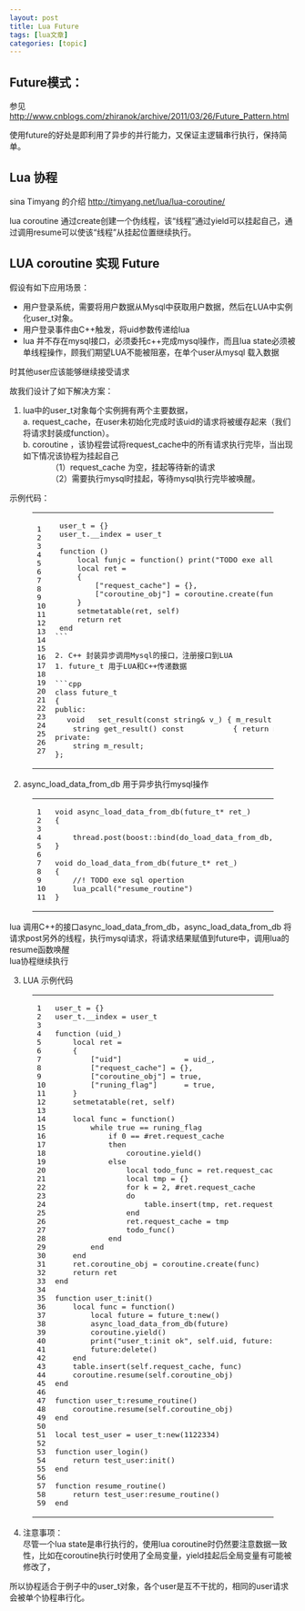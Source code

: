 ```yaml
---
layout: post
title: Lua Future 
tags: [lua文章]
categories: [topic]
---
```

<h2 id="Future模式："><a href="#Future模式：" class="headerlink" title="Future模式："></a>Future模式：</h2><p>参见<a href="http://www.cnblogs.com/zhiranok/archive/2011/03/26/Future_Pattern.html" target="_blank" rel="noopener noreferrer">http://www.cnblogs.com/zhiranok/archive/2011/03/26/Future_Pattern.html</a></p>
<p>使用future的好处是即利用了异步的并行能力，又保证主逻辑串行执行，保持简单。</p>
<h2 id="Lua-协程"><a href="#Lua-协程" class="headerlink" title="Lua 协程"></a>Lua 协程</h2><p>sina Timyang 的介绍 <a href="http://timyang.net/lua/lua-coroutine/" target="_blank" rel="noopener noreferrer">http://timyang.net/lua/lua-coroutine/</a></p>
<p>lua coroutine 通过create创建一个伪线程，该“线程”通过yield可以挂起自己，通过调用resume可以使该“线程”从挂起位置继续执行。</p>
<h2 id="LUA-coroutine-实现-Future"><a href="#LUA-coroutine-实现-Future" class="headerlink" title="LUA coroutine 实现 Future"></a>LUA coroutine 实现 Future</h2><p>假设有如下应用场景：</p>
<ul>
<li>用户登录系统，需要将用户数据从Mysql中获取用户数据，然后在LUA中实例化user_t对象。</li>
<li>用户登录事件由C++触发，将uid参数传递给lua</li>
<li>lua 并不存在mysql接口，必须委托c++完成mysql操作，而且lua state必须被单线程操作，顾我们期望LUA不能被阻塞，在单个user从mysql 载入数据</li>
</ul>
<p>时其他user应该能够继续接受请求</p>
<p>故我们设计了如下解决方案：</p>
<ol>
<li>lua中的user_t对象每个实例拥有两个主要数据，<br/>a. request_cache，在user未初始化完成时该uid的请求将被缓存起来（我们将请求封装成function）。<br/>b. coroutine ，该协程尝试将request_cache中的所有请求执行完毕，当出现如下情况该协程为挂起自己<br/>　　　　（1）request_cache 为空，挂起等待新的请求<br/>　　　　（2）需要执行mysql时挂起，等待mysql执行完毕被唤醒。</li>
</ol>
<p>示例代码：</p>
<figure class="highlight lua"><table><tbody><tr><td class="gutter"><pre><span class="line">1</span><br/><span class="line">2</span><br/><span class="line">3</span><br/><span class="line">4</span><br/><span class="line">5</span><br/><span class="line">6</span><br/><span class="line">7</span><br/><span class="line">8</span><br/><span class="line">9</span><br/><span class="line">10</span><br/><span class="line">11</span><br/><span class="line">12</span><br/><span class="line">13</span><br/><span class="line">14</span><br/><span class="line">15</span><br/><span class="line">16</span><br/><span class="line">17</span><br/><span class="line">18</span><br/><span class="line">19</span><br/><span class="line">20</span><br/><span class="line">21</span><br/><span class="line">22</span><br/><span class="line">23</span><br/><span class="line">24</span><br/><span class="line">25</span><br/><span class="line">26</span><br/><span class="line">27</span><br/></pre></td><td class="code"><pre><span class="line"> user_t = {}</span><br/><span class="line"> user_t.<span class="built_in">__index</span> = user_t</span><br/><span class="line"> </span><br/><span class="line"> <span class="function"><span class="keyword">function</span> <span class="params">()</span></span></span><br/><span class="line">     <span class="keyword">local</span> funjc = <span class="function"><span class="keyword">function</span><span class="params">()</span></span> <span class="built_in">print</span>(<span class="string">&#34;TODO exe all request in request_cache&#34;</span>) <span class="keyword">end</span></span><br/><span class="line">     <span class="keyword">local</span> ret =</span><br/><span class="line">     {</span><br/><span class="line">         [<span class="string">&#34;request_cache&#34;</span>] = {},</span><br/><span class="line">         [<span class="string">&#34;coroutine_obj&#34;</span>] = coroutine.<span class="built_in">create</span>(funjc),</span><br/><span class="line">     }</span><br/><span class="line">     <span class="built_in">setmetatable</span>(ret, self)</span><br/><span class="line">     <span class="keyword">return</span> ret</span><br/><span class="line"> <span class="keyword">end</span></span><br/><span class="line">``` </span><br/><span class="line"></span><br/><span class="line"><span class="number">2.</span> C++ 封装异步调用Mysql的接口，注册接口到LUA</span><br/><span class="line"><span class="number">1.</span> future_t 用于LUA和C++传递数据</span><br/><span class="line"></span><br/><span class="line">```cpp</span><br/><span class="line">class future_t</span><br/><span class="line">{</span><br/><span class="line">public:</span><br/><span class="line">　 void   set_result(const <span class="built_in">string</span>&amp; v_) { m_result = v_;   }</span><br/><span class="line">    <span class="built_in">string</span> get_result() const           { <span class="keyword">return</span> m_result; }</span><br/><span class="line">private:</span><br/><span class="line">    <span class="built_in">string</span> m_result;</span><br/><span class="line">};</span><br/></pre></td></tr></tbody></table></figure>
<ol start="2">
<li>async_load_data_from_db 用于异步执行mysql操作</li>
</ol>
<figure class="highlight cpp"><table><tbody><tr><td class="gutter"><pre><span class="line">1</span><br/><span class="line">2</span><br/><span class="line">3</span><br/><span class="line">4</span><br/><span class="line">5</span><br/><span class="line">6</span><br/><span class="line">7</span><br/><span class="line">8</span><br/><span class="line">9</span><br/><span class="line">10</span><br/><span class="line">11</span><br/></pre></td><td class="code"><pre><span class="line"><span class="function"><span class="keyword">void</span> <span class="title">async_load_data_from_db</span><span class="params">(<span class="keyword">future_t</span>* ret_)</span></span></span><br/><span class="line"><span class="function"></span>{</span><br/><span class="line">    </span><br/><span class="line">    thread.post(boost::bind(do_load_data_from_db, ret_));    </span><br/><span class="line">}</span><br/><span class="line"></span><br/><span class="line"><span class="function"><span class="keyword">void</span> <span class="title">do_load_data_from_db</span><span class="params">(<span class="keyword">future_t</span>* ret_)</span></span></span><br/><span class="line"><span class="function"></span>{</span><br/><span class="line">    <span class="comment">//! TODO exe sql opertion</span></span><br/><span class="line">    lua_pcall(<span class="string">&#34;resume_routine&#34;</span>)</span><br/><span class="line">}</span><br/></pre></td></tr></tbody></table></figure>
<p>lua 调用C++的接口async_load_data_from_db，async_load_data_from_db 将请求post另外的线程，执行mysql请求，将请求结果赋值到future中，调用lua的resume函数唤醒<br/>lua协程继续执行</p>
<ol start="3">
<li>LUA 示例代码</li>
</ol>
<figure class="highlight lua"><table><tbody><tr><td class="gutter"><pre><span class="line">1</span><br/><span class="line">2</span><br/><span class="line">3</span><br/><span class="line">4</span><br/><span class="line">5</span><br/><span class="line">6</span><br/><span class="line">7</span><br/><span class="line">8</span><br/><span class="line">9</span><br/><span class="line">10</span><br/><span class="line">11</span><br/><span class="line">12</span><br/><span class="line">13</span><br/><span class="line">14</span><br/><span class="line">15</span><br/><span class="line">16</span><br/><span class="line">17</span><br/><span class="line">18</span><br/><span class="line">19</span><br/><span class="line">20</span><br/><span class="line">21</span><br/><span class="line">22</span><br/><span class="line">23</span><br/><span class="line">24</span><br/><span class="line">25</span><br/><span class="line">26</span><br/><span class="line">27</span><br/><span class="line">28</span><br/><span class="line">29</span><br/><span class="line">30</span><br/><span class="line">31</span><br/><span class="line">32</span><br/><span class="line">33</span><br/><span class="line">34</span><br/><span class="line">35</span><br/><span class="line">36</span><br/><span class="line">37</span><br/><span class="line">38</span><br/><span class="line">39</span><br/><span class="line">40</span><br/><span class="line">41</span><br/><span class="line">42</span><br/><span class="line">43</span><br/><span class="line">44</span><br/><span class="line">45</span><br/><span class="line">46</span><br/><span class="line">47</span><br/><span class="line">48</span><br/><span class="line">49</span><br/><span class="line">50</span><br/><span class="line">51</span><br/><span class="line">52</span><br/><span class="line">53</span><br/><span class="line">54</span><br/><span class="line">55</span><br/><span class="line">56</span><br/><span class="line">57</span><br/><span class="line">58</span><br/><span class="line">59</span><br/></pre></td><td class="code"><pre><span class="line">user_t = {}</span><br/><span class="line">user_t.<span class="built_in">__index</span> = user_t</span><br/><span class="line"></span><br/><span class="line"><span class="function"><span class="keyword">function</span> <span class="params">(uid_)</span></span></span><br/><span class="line">    <span class="keyword">local</span> ret =</span><br/><span class="line">    {</span><br/><span class="line">        [<span class="string">&#34;uid&#34;</span>]              = uid_,</span><br/><span class="line">        [<span class="string">&#34;request_cache&#34;</span>] = {},</span><br/><span class="line">        [<span class="string">&#34;coroutine_obj&#34;</span>] = <span class="literal">true</span>,</span><br/><span class="line">        [<span class="string">&#34;runing_flag&#34;</span>]      = <span class="literal">true</span>,</span><br/><span class="line">    }</span><br/><span class="line">    <span class="built_in">setmetatable</span>(ret, self)</span><br/><span class="line"></span><br/><span class="line">    <span class="keyword">local</span> func = <span class="function"><span class="keyword">function</span><span class="params">()</span></span></span><br/><span class="line">        <span class="keyword">while</span> <span class="literal">true</span> == runing_flag</span><br/><span class="line">            <span class="keyword">if</span> <span class="number">0</span> == #ret.request_cache</span><br/><span class="line">            <span class="keyword">then</span></span><br/><span class="line">                coroutine.<span class="built_in">yield</span>()</span><br/><span class="line">            <span class="keyword">else</span></span><br/><span class="line">                <span class="keyword">local</span> todo_func = ret.request_cache[<span class="number">1</span>]</span><br/><span class="line">                <span class="keyword">local</span> tmp = {}</span><br/><span class="line">                <span class="keyword">for</span> k = <span class="number">2</span>, #ret.request_cache</span><br/><span class="line">                <span class="keyword">do</span></span><br/><span class="line">                    <span class="built_in">table</span>.<span class="built_in">insert</span>(tmp, ret.request_cache[k])</span><br/><span class="line">                <span class="keyword">end</span></span><br/><span class="line">                ret.request_cache = tmp</span><br/><span class="line">                todo_func()</span><br/><span class="line">            <span class="keyword">end</span></span><br/><span class="line">        <span class="keyword">end</span></span><br/><span class="line">    <span class="keyword">end</span></span><br/><span class="line">    ret.coroutine_obj = coroutine.<span class="built_in">create</span>(func)</span><br/><span class="line">    <span class="keyword">return</span> ret</span><br/><span class="line"><span class="keyword">end</span></span><br/><span class="line"></span><br/><span class="line"><span class="function"><span class="keyword">function</span> <span class="title">user_t:init</span><span class="params">()</span></span></span><br/><span class="line">    <span class="keyword">local</span> func = <span class="function"><span class="keyword">function</span><span class="params">()</span></span></span><br/><span class="line">        <span class="keyword">local</span> future = future_t:new()</span><br/><span class="line">        async_load_data_from_db(future)</span><br/><span class="line">        coroutine.<span class="built_in">yield</span>()</span><br/><span class="line">        <span class="built_in">print</span>(<span class="string">&#34;user_t:init ok&#34;</span>, self.uid, future:get_result())</span><br/><span class="line">        future:delete()</span><br/><span class="line">    <span class="keyword">end</span></span><br/><span class="line">    <span class="built_in">table</span>.<span class="built_in">insert</span>(self.request_cache, func)</span><br/><span class="line">    coroutine.<span class="built_in">resume</span>(self.coroutine_obj)</span><br/><span class="line"><span class="keyword">end</span></span><br/><span class="line"></span><br/><span class="line"><span class="function"><span class="keyword">function</span> <span class="title">user_t:resume_routine</span><span class="params">()</span></span></span><br/><span class="line">    coroutine.<span class="built_in">resume</span>(self.coroutine_obj)</span><br/><span class="line"><span class="keyword">end</span></span><br/><span class="line"></span><br/><span class="line"><span class="keyword">local</span> test_user = user_t:new(<span class="number">1122334</span>)</span><br/><span class="line"></span><br/><span class="line"><span class="function"><span class="keyword">function</span> <span class="title">user_login</span><span class="params">()</span></span></span><br/><span class="line">    <span class="keyword">return</span> test_user:init()</span><br/><span class="line"><span class="keyword">end</span></span><br/><span class="line"></span><br/><span class="line"><span class="function"><span class="keyword">function</span> <span class="title">resume_routine</span><span class="params">()</span></span></span><br/><span class="line">    <span class="keyword">return</span> test_user:resume_routine()</span><br/><span class="line"><span class="keyword">end</span></span><br/></pre></td></tr></tbody></table></figure>
<ol start="4">
<li>注意事项：<br/>尽管一个lua state是串行执行的，使用lua coroutine时仍然要注意数据一致性，比如在coroutine执行时使用了全局变量，yield挂起后全局变量有可能被修改了，</li>
</ol>
<p>所以协程适合于例子中的user_t对象，各个user是互不干扰的，相同的user请求会被单个协程串行化。</p>